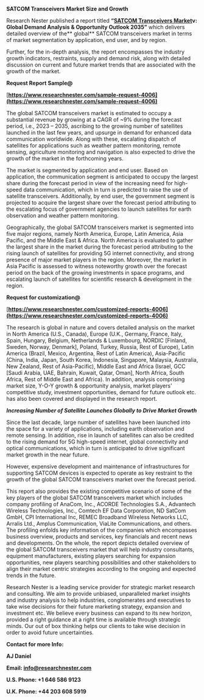 ﻿**SATCOM Transceivers Market <a name="_hlk97754597"></a>Size and Growth**

Research Nester published a report titled **“[SATCOM Transceivers Market](https://www.researchnester.com/reports/satcom-transceivers-market/4006)v: Global Demand Analysis & Opportunity Outlook 2035”** which delivers detailed overview of the** global** SATCOM transceivers market in terms of market segmentation by application, end user, and by region.

Further, for the in-depth analysis, the report encompasses the industry growth indicators, restraints, supply and demand risk, along with detailed discussion on current and future market trends that are associated with the growth of the market.

**Request Report Sample@**

[**https://www.researchnester.com/sample-request-4006](https://www.researchnester.com/sample-request-4006)** 

The global SATCOM transceivers market is estimated to occupy a substantial revenue by growing at a CAGR of ~9% during the forecast period, i.e., 2023 – 2035, ascribing to the growing number of satellites launched in the last few years, and upsurge in demand for enhanced data communication worldwide. Along with these, escalating dispatch of satellites for applications such as weather pattern monitoring, remote sensing, agriculture monitoring and navigation is also expected to drive the growth of the market in the forthcoming years. 

The market is segmented by application and end user. Based on application, the communication segment is anticipated to occupy the largest share during the forecast period in view of the increasing need for high-speed data communication, which in turn is predicted to raise the use of satellite transceivers. Additionally, by end user, the government segment is projected to acquire the largest share over the forecast period attributing to the escalating focus of government agencies to launch satellites for earth observation and weather pattern monitoring. 

Geographically, the global SATCOM transceivers market is segmented into five major regions, namely North America, Europe, Latin America, Asia Pacific, and the Middle East & Africa. North America is evaluated to gather the largest share in the market during the forecast period attributing to the rising launch of satellites for providing 5G internet connectivity, and strong presence of major market players in the region. Moreover, the market in Asia Pacific is assessed to witness noteworthy growth over the forecast period on the back of the growing investments in space programs, and escalating launch of satellites for scientific research & development in the region.

**Request for customization@**

[**https://www.researchnester.com/customized-reports-4006](https://www.researchnester.com/customized-reports-4006)** 

The research is global in nature and covers detailed analysis on the market in North America (U.S., Canada), Europe (U.K., Germany, France, Italy, Spain, Hungary, Belgium, Netherlands & Luxembourg, NORDIC [Finland, Sweden, Norway, Denmark], Poland, Turkey, Russia, Rest of Europe), Latin America (Brazil, Mexico, Argentina, Rest of Latin America), Asia-Pacific (China, India, Japan, South Korea, Indonesia, Singapore, Malaysia, Australia, New Zealand, Rest of Asia-Pacific), Middle East and Africa (Israel, GCC [Saudi Arabia, UAE, Bahrain, Kuwait, Qatar, Oman], North Africa, South Africa, Rest of Middle East and Africa). In addition, analysis comprising market size, Y-O-Y growth & opportunity analysis, market players’ competitive study, investment opportunities, demand for future outlook etc. has also been covered and displayed in the research report.

***Increasing Number of Satellite Launches Globally to Drive Market Growth***

Since the last decade, large number of satellites have been launched into the space for a variety of applications, including earth observation and remote sensing. In addition, rise in launch of satellites can also be credited to the rising demand for 5G high-speed internet, global connectivity and optical communications, which in turn is anticipated to drive significant market growth in the near future.

However, expensive development and maintenance of infrastructures for supporting SATCOM devices is expected to operate as key restraint to the growth of the global SATCOM transceivers market over the forecast period.

This report also provides the existing competitive scenario of some of the key players of the global SATCOM transceivers market which includes company profiling of AnaCom, Inc., ACORDE Technologies S.A., Advantech Wireless Technologies, Inc., Comtech EF Data Corporation, ND SatCom GmbH, CPI International Inc, REMEC Broadband Wireless Networks LLC, Arralis Ltd., Amplus Communication, ViaLite Communications, and others. The profiling enfolds key information of the companies which encompasses business overview, products and services, key financials and recent news and developments. On the whole, the report depicts detailed overview of the global SATCOM transceivers market that will help industry consultants, equipment manufacturers, existing players searching for expansion opportunities, new players searching possibilities and other stakeholders to align their market centric strategies according to the ongoing and expected trends in the future.      

Research Nester is a leading service provider for strategic market research and consulting. We aim to provide unbiased, unparalleled market insights and industry analysis to help industries, conglomerates and executives to take wise decisions for their future marketing strategy, expansion and investment etc. We believe every business can expand to its new horizon, provided a right guidance at a right time is available through strategic minds. Our out of box thinking helps our clients to take wise decision in order to avoid future uncertainties.

**Contact for more Info:**

**AJ Daniel**

**Email: info@researchnester.com**

**U.S. Phone: +1 646 586 9123** 

**U.K. Phone: +44 203 608 5919**
